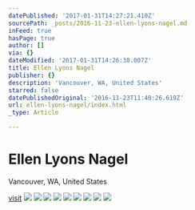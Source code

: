 ```yaml
---
datePublished: '2017-01-31T14:27:21.410Z'
sourcePath: _posts/2016-11-23-ellen-lyons-nagel.md
inFeed: true
hasPage: true
author: []
via: {}
dateModified: '2017-01-31T14:26:38.007Z'
title: Ellen Lyons Nagel
publisher: {}
description: 'Vancouver, WA, United States'
starred: false
datePublishedOriginal: '2016-11-23T11:40:26.619Z'
url: ellen-lyons-nagel/index.html
_type: Article

---
```

# Ellen Lyons Nagel

Vancouver, WA, United States

[visit][0]
![](https://the-grid-user-content.s3-us-west-2.amazonaws.com/a8b29b37-7ebd-42d1-938e-c20e8a3e5290.jpg)
![](https://the-grid-user-content.s3-us-west-2.amazonaws.com/7799b7a5-d916-4cb7-a11b-facf272fd899.jpg)
![](https://the-grid-user-content.s3-us-west-2.amazonaws.com/e774fb7d-295c-4e0d-93ff-54c67662d416.jpg)
![](https://the-grid-user-content.s3-us-west-2.amazonaws.com/5801b7f3-60b5-4987-9aa2-33b6e18bfafe.jpg)
![](https://the-grid-user-content.s3-us-west-2.amazonaws.com/a356e9b6-ea8d-4654-bc60-13f3f7542314.jpg)
![](https://the-grid-user-content.s3-us-west-2.amazonaws.com/a40c08d2-c07f-4411-a948-a47345629791.jpg)
![](https://the-grid-user-content.s3-us-west-2.amazonaws.com/23d30aea-ce62-43ec-8d98-2b83c9d60ab0.jpg)
![](https://the-grid-user-content.s3-us-west-2.amazonaws.com/50948cda-8aa9-4996-bb10-e82c333039d4.jpg)
![](https://the-grid-user-content.s3-us-west-2.amazonaws.com/a85eb37e-642b-4fb6-b98c-73fd620b4fb4.jpg)

[0]: https://www.etsy.com/listing/208778392/awesome-huge-two-foot-in-diameter-copper